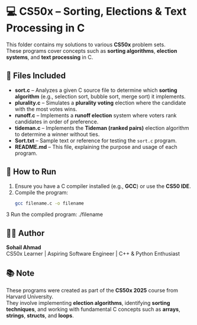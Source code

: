 # 💻 CS50x – Sorting, Elections & Text Processing in C

This folder contains my solutions to various **CS50x** problem sets.  
These programs cover concepts such as **sorting algorithms**, **election systems**, and **text processing** in C.

## 📂 Files Included

- **sort.c** – Analyzes a given C source file to determine which **sorting algorithm** (e.g., selection sort, bubble sort, merge sort) it implements.
- **plurality.c** – Simulates a **plurality voting** election where the candidate with the most votes wins.
- **runoff.c** – Implements a **runoff election** system where voters rank candidates in order of preference.
- **tideman.c** – Implements the **Tideman (ranked pairs)** election algorithm to determine a winner without ties.
- **Sort.txt** – Sample text or reference for testing the `sort.c` program.
- **README.md** – This file, explaining the purpose and usage of each program.

## 🚀 How to Run

1. Ensure you have a C compiler installed (e.g., **GCC**) or use the **CS50 IDE**.  
2. Compile the program:  
   ```bash
   gcc filename.c -o filename
  3 Run the compiled program:
./filename
## 👨‍💻 Author  
**Sohail Ahmad**  
CS50x Learner | Aspiring Software Engineer | C++ & Python Enthusiast  

## 📚 Note  
These programs were created as part of the **CS50x 2025** course from Harvard University.  
They involve implementing **election algorithms**, identifying **sorting techniques**, and working with fundamental C concepts such as **arrays**, **strings**, **structs**, and **loops**.


